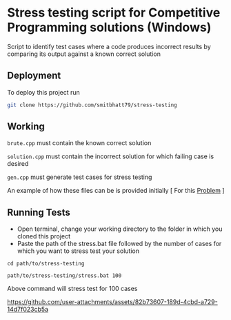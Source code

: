 # Stress testing script for Competitive Programming solutions (Windows)
Script to identify test cases where a code produces incorrect results by comparing its output against a known correct solution 



## Deployment

To deploy this project run

```bash
git clone https://github.com/smitbhatt79/stress-testing
```


## Working

```brute.cpp``` must contain the known correct solution

```solution.cpp``` must contain the incorrect solution for which failing case is desired

```gen.cpp``` must generate test cases for stress testing

An example of how these files can be is provided initially [ For this [Problem](https://codeforces.com/contest/1982/problem/C) ]
## Running Tests



- Open terminal,  change your working directory to the folder in which you cloned this project
- Paste the path of the stress.bat file followed by the number of cases for which you want to stress test your solution

```
cd path/to/stress-testing
```
```
path/to/stress-testing/stress.bat 100
```

Above command will stress test for 100 cases

https://github.com/user-attachments/assets/82b73607-189d-4cbd-a729-14d7f023cb5a

